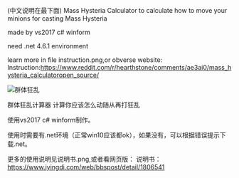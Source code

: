(中文说明在最下面)
Mass Hysteria Calculator  to calculate how to move your minions for casting Mass Hysteria

made by vs2017 c# winform

need .net 4.6.1 environment 

learn more in file instruction.png,or obverse website:
Instruction:https://www.reddit.com/r/hearthstone/comments/ae3ai0/mass_hysteria_calculatoropen_source/


![群体狂乱](http://wspic.iyingdi.cn/card/hearthstone/series/RST/card/169v1543436283.png)

群体狂乱计算器 计算你应该怎么动随从再打狂乱

使用vs2017 c# winform制作。

使用时需要有.net环境（正常win10应该都ok），如果没有，可以根据错误提示下载.net。

更多的使用说明见说明书.png,或者看网页版：
说明书：
https://www.iyingdi.com/web/bbspost/detail/1806541
